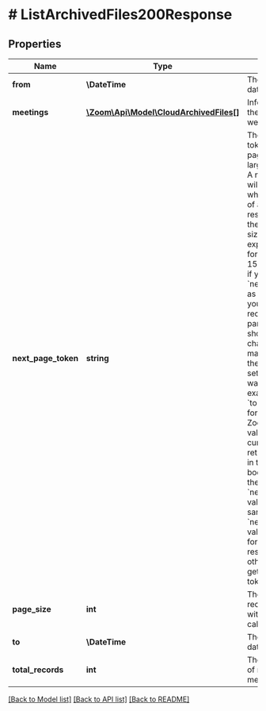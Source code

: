 # # ListArchivedFiles200Response

## Properties

Name | Type | Description | Notes
------------ | ------------- | ------------- | -------------
**from** | **\DateTime** | The queried start date. | [optional]
**meetings** | [**\Zoom\Api\Model\CloudArchivedFiles[]**](CloudArchivedFiles.md) | Information about the meeting or webinar. | [optional]
**next_page_token** | **string** | The next page token is used to paginate through large result sets. A next page token will be returned whenever the set of available results exceeds the current page size. The expiration period for this token is 15 minutes.   **Note:** if you use &#x60;next_page_token&#x60; as a parameter, your other request parameters should be changeless to make sure that the large result set is what you want. For example, if your &#x60;to&#x60; parameter is for a future time, Zoom resets this value to the current time and returns this value in the response body, along with the &#x60;next_page_token&#x60; value. Use these same &#x60;to&#x60; and &#x60;next_page_token&#x60; values in requests for the remaining results set; otherwise you will get an invalid token error. | [optional]
**page_size** | **int** | The number of records returned within a single API call. | [optional]
**to** | **\DateTime** | The queried end date. | [optional]
**total_records** | **int** | The total number of returned meeting records. | [optional]

[[Back to Model list]](../../README.md#models) [[Back to API list]](../../README.md#endpoints) [[Back to README]](../../README.md)
